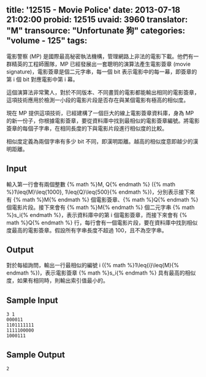 title: '12515 - Movie Police'
date: 2013-07-18 21:02:00
probid: 12515
uvaid: 3960
translator: "M"
transource: "Unfortunate 狗"
categories: "volume - 125"
tags:
---

電影警察 (MP) 是國際最高秘密執法機構，管理網路上非法的電影下載。他們有一群精英的工程師團隊，MP 已經發展出一套聰明的演算法產生電影簽章 (movie signature)，電影簽章是個二元字串，每一個 bit 表示電影中的每一幕，即簽章的第 i 個 bit 對應電影中第 i 幕。

這個演算法非常驚人，對於不同版本、不同畫質的電影都能輸出相同的電影簽章， 這項技術應用於檢測一小段的電影片段是否存在與某個電影有極高的相似度。

現在 MP 提供這項技術，已經建構了一個巨大的線上電影簽章資料庫，身為 MP 的新一份子，你根據電影簽章，要從資料庫中找到最相似的電影簽章編號。將電影簽章的每個子字串，在相同長度的下與電影片段進行相似度的比較。

相似度定義為兩個字串有多少 bit 不同，即漢明距離。越高的相似度意即越少的漢明距離。

<!-- more -->

## Input ##

輸入第一行會有兩個整數 {% math %}M, Q{% endmath %} ({% math %}1\leq{M}\leq{1000}, 1\leq{Q}\leq{500}{% endmath %})，分別表示接下來有 {% math %}M{% endmath %} 個電影簽章、{% math %}Q{% endmath %} 個電影片段。接下來會有 {% math %}M{% endmath %} 個二元字串 {% math %}s_i{% endmath %}，表示資料庫中的第 i 個電影簽章，而接下來會有 {% math %}Q{% endmath %} 行，每行會有一個電影片段，要在資料庫中找到相似度最高的電影簽章。假設所有字串長度不超過 100，且不為空字串。

## Output ##

對於每組詢問，輸出一行最相似的編號 i ({% math %}1\leq{i}\leq{M}{% endmath %})，表示電影簽章 {% math %}s_i{% endmath %} 具有最高的相似度，如果有相同時，則輸出索引值最小的。

## Sample Input ##

	3 1
	000011
	1101111111
	1111100000
	1000111

## Sample Output ##

	2
